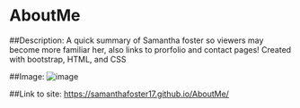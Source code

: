 # AboutMe
##Description:
A quick summary of Samantha foster so viewers may become more familiar her, also links to prorfolio and contact pages!
Created with bootstrap, HTML, and CSS

##Image:
![image](https://user-images.githubusercontent.com/68489432/96321876-fa3a0a80-0fe4-11eb-9245-fec9e40d527a.png)

##Link to site:
https://samanthafoster17.github.io/AboutMe/

